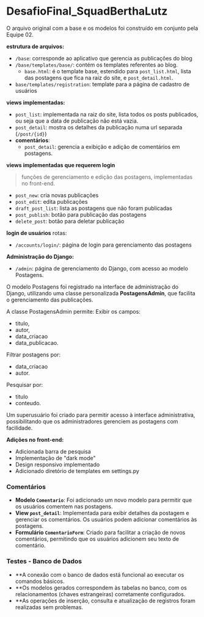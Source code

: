 # DesafioFinal_SquadBerthaLutz
O arquivo original com a base e os modelos foi construído em conjunto pela Equipe 02.

**estrutura de arquivos:**
- `/base`: corresponde ao aplicativo que gerencia as publicações do blog
- `/base/templates/base/`: contém os templates referentes ao blog.
    - `base.html`: é o template base, estendido para `post_list.html`, lista das postagens que fica na raiz do site, e `post_detail.html`.
- `base/templates/registration`: template para a página de cadastro de usuários

**views implementadas:**
- `post_list`: implementada na raiz do site, lista todos os posts publicados, ou seja que a data de publicação não está vazia.
- `post_detail`: mostra os detalhes da publicação numa url separada (`/post/{id}`)
- **comentários**:
    - `post_detail`: gerencia a exibição e adição de comentários em postagens.

**views implementadas que requerem login**
> funções de gerenciamento e edição das postagens, implementadas no front-end.
- `post_new`: cria novas publicações 
- `post_edit`: edita publicações 
- `draft_post_list`: lista as postagens que não foram publicadas
- `post_publish`: botão para publicação das postagens
- `delete_post`: botão para deletar publicação

**login de usuários**
rotas: 
- `/accounts/login/`: página de login para gerenciamento das postagens

**Administração do Django:**
- `/admin`: página de gerenciamento do Django, com acesso ao modelo Postagens.

O modelo Postagens foi registrado na interface de administração do Django, utilizando uma classe personalizada <b>PostagensAdmin</b>, que facilita o gerenciamento das publicações.

A classe PostagensAdmin permite:
Exibir os campos:
- titulo, 
- autor, 
- data_criacao   
- data_publicacao.

Filtrar postagens por:
- data_criacao 
- autor.

Pesquisar por:
- titulo 
- conteudo.

Um superusuário foi criado para permitir acesso à interface administrativa, possibilitando que os administradores gerenciem as postagens com facilidade.

**Adições no front-end:**
- Adicionada barra de pesquisa
- Implementação de "dark mode"
- Design responsivo implementado
- Adicionado diretório de templates em settings.py

### Comentários
- **Modelo `Comentario`**: Foi adicionado um novo modelo para permitir que os usuários comentem nas postagens.
- **View `post_detail`**: Implementada para exibir detalhes da postagem e gerenciar os comentários. Os usuários podem adicionar comentários às postagens.
- **Formulário `ComentarioForm`**: Criado para facilitar a criação de novos comentários, permitindo que os usuários adicionem seu texto de comentário.

### Testes - Banco de Dados
- **A conexão com o banco de dados está funcional ao executar os comandos básicos.
- **Os modelos gerados correspondem às tabelas no banco, com os relacionamentos (chaves estrangeiras) corretamente configurados.
- **As operações de inserção, consulta e atualização de registros foram realizadas sem problemas.



